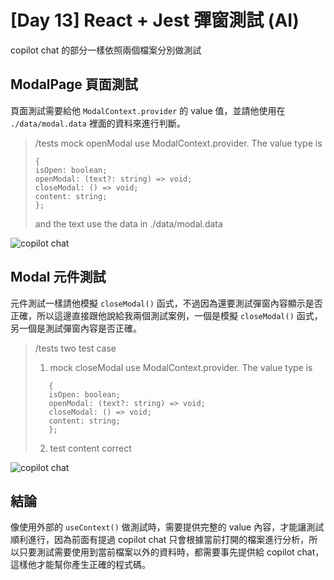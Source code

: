 # [Day 13] React + Jest 彈窗測試 (AI)

copilot chat 的部分一樣依照兩個檔案分別做測試

## ModalPage 頁面測試

頁面測試需要給他 `ModalContext.provider` 的 value 值，並請他使用在 `./data/modal.data` 裡面的資料來進行判斷。

> /tests mock openModal use ModalContext.provider. The value type is
>
> ```
> {
> isOpen: boolean;
> openModal: (text?: string) => void;
> closeModal: () => void;
> content: string;
> };
> ```
>
> and the text use the data in ./data/modal.data

![copilot chat](/img/day13-1.gif)

## Modal 元件測試

元件測試一樣請他模擬 `closeModal()` 函式，不過因為還要測試彈窗內容顯示是否正確，所以這邊直接跟他說給我兩個測試案例，一個是模擬 `closeModal()` 函式，另一個是測試彈窗內容是否正確。

> /tests two test case
>
> 1. mock closeModal use ModalContext.provider. The value type is
>
> ```
>    {
>    isOpen: boolean;
>    openModal: (text?: string) => void;
>    closeModal: () => void;
>    content: string;
>    };
> ```
>
> 2. test content correct

![copilot chat](/img/day13-2.gif)

## 結論

像使用外部的 `useContext()` 做測試時，需要提供完整的 value 內容，才能讓測試順利進行，因為前面有提過 copilot chat 只會根據當前打開的檔案進行分析，所以只要測試需要使用到當前檔案以外的資料時，都需要事先提供給 copilot chat，這樣他才能幫你產生正確的程式碼。
